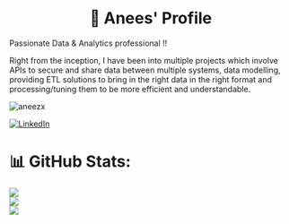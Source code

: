 <h1 align="center">👋 Anees' Profile</h1>

Passionate Data & Analytics professional !!

Right from the inception, I have been into multiple projects which involve APIs to secure and share data between multiple systems, data modelling, providing ETL solutions to bring in the right data in the right format and processing/tuning them to be more efficient and understandable.

<p align="left"> <img src="https://komarev.com/ghpvc/?username=aneezx&label=Profile%20views&color=0e75b6&style=flat" alt="aneezx" /> </p>

[![LinkedIn](https://img.shields.io/badge/LinkedIn-%230077B5.svg?logo=linkedin&logoColor=white)](https://linkedin.com/in/aneesur-rahman)

# 📊 GitHub Stats:
![](https://github-readme-stats.vercel.app/api?username=aneezx&theme=dark&hide_border=false&include_all_commits=false&count_private=true)<br/>
![](https://github-readme-streak-stats.herokuapp.com/?user=preetsanjam&theme=dark&hide_border=false)<br/>
![](https://github-readme-stats.vercel.app/api/top-langs/?username=preetsanjam&theme=dark&hide_border=false&include_all_commits=false&count_private=true&layout=compact)